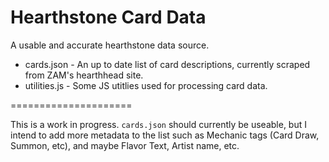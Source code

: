 Hearthstone Card Data
=====================

A usable and accurate hearthstone data source.

* cards.json - An up to date list of card descriptions, currently scraped from ZAM's hearthhead site.
* utilities.js - Some JS utitlies used for processing card data.

=====================

This is a work in progress.  `cards.json` should currently be useable, but I intend to add more metadata to the list such as Mechanic tags (Card Draw, Summon, etc), and maybe Flavor Text, Artist name, etc.